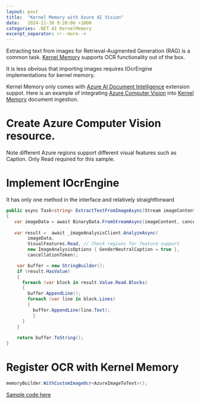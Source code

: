 ```yaml
---
layout: post
title:  "Kernel Memory with Azure AI Vision"
date:   2024-11-30 9:20:06 +1000
categories: .NET AI KernelMemory
excerpt_separator: <!--more-->
---
```


Extracting text from images for Retrieval-Augmented Generation (RAG) is a common task. [Kernel Memory](https://github.com/microsoft/kernel-memory) supports OCR functionality out of the box. 

It is less obvious that importing images requires IOcrEngine implementations for kernel memory.

Kernel Memory only comes with [Azure AI Document Intelligence](https://azure.microsoft.com/products/ai-services/ai-document-intelligence) extension suppot. Here is an example of integrating [Azure Computer Vision](https://learn.microsoft.com/en-gb/azure/ai-services/computer-vision) into [Kernel Memory](https://github.com/microsoft/kernel-memory) document ingestion.

<!--more-->

# Create Azure Computer Vision resource.
Note different Azure regions support different visual features such as Caption. Only Read required for this sample.

# Implement IOcrEngine
It has only one method in the interface and relatively straightforward
```csharp
public async Task<string> ExtractTextFromImageAsync(Stream imageContent, CancellationToken cancellationToken = default)
{
   var imageData = await BinaryData.FromStreamAsync(imageContent, cancellationToken);
        
   var result =  await _imageAnalysisClient.AnalyzeAsync(
        imageData,
        VisualFeatures.Read, // Check regions for feature support
        new ImageAnalysisOptions { GenderNeutralCaption = true },
        cancellationToken);

    var buffer = new StringBuilder();
    if (result.HasValue)
    {
      foreach (var block in result.Value.Read.Blocks)
      {
        buffer.AppendLine();
        foreach (var line in block.Lines)
        {
          buffer.AppendLine(line.Text);
          }
      }
    }
        
    return buffer.ToString();
}
```

# Register OCR with Kernel Memory
```csharp
memoryBuilder.WithCustomImageOcr<AzureImageToText>();
```

[Sample code here](https://github.com/StormHub/stormhub/tree/main/resources/2024-11-30/ConsoleApp)



